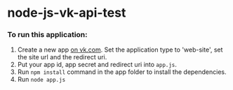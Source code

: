 # node-js-vk-api-test

### To run this application:
1. Create a new app [on vk.com](https://vk.com/dev). Set the application type to 'web-site', set the site url and the redirect uri.
2. Put your app id, app secret and redirect uri into `app.js`.
3. Run `npm install` command in the app folder to install the dependencies.
4. Run `node app.js`
